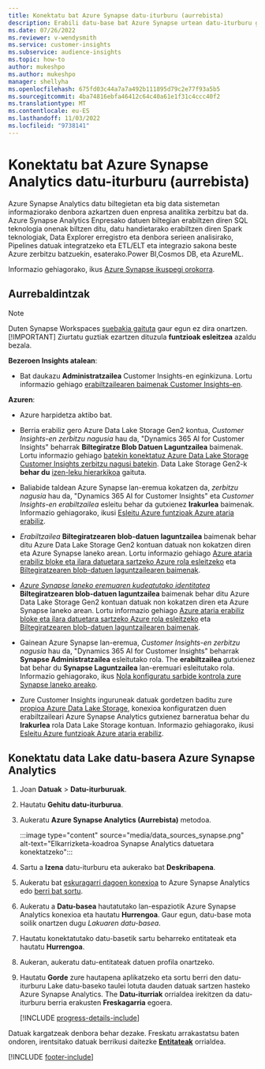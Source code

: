 ```yaml
---
title: Konektatu bat Azure Synapse datu-iturburu (aurrebista)
description: Erabili datu-base bat Azure Synapse urtean datu-iturburu gisa Dynamics 365 Customer Insights.
ms.date: 07/26/2022
ms.reviewer: v-wendysmith
ms.service: customer-insights
ms.subservice: audience-insights
ms.topic: how-to
author: mukeshpo
ms.author: mukeshpo
manager: shellyha
ms.openlocfilehash: 675fd03c44a7a7a492b111895d79c2e77f93a5b5
ms.sourcegitcommit: 4ba74816ebfa46412c64c40a61e1f31c4ccc40f2
ms.translationtype: MT
ms.contentlocale: eu-ES
ms.lasthandoff: 11/03/2022
ms.locfileid: "9738141"
---
```

# <a name="connect-an-azure-synapse-analytics-data-source-preview"></a>Konektatu bat Azure Synapse Analytics datu-iturburu (aurrebista)

Azure Synapse Analytics datu biltegietan eta big data sistemetan informaziorako denbora azkartzen duen enpresa analitika zerbitzu bat da. Azure Synapse Analytics Enpresako datuen biltegian erabiltzen diren SQL teknologia onenak biltzen ditu, datu handietarako erabiltzen diren Spark teknologiak, Data Explorer erregistro eta denbora serieen analisirako, Pipelines datuak integratzeko eta ETL/ELT eta integrazio sakona beste Azure zerbitzu batzuekin, esaterako.Power BI,Cosmos DB, eta AzureML.

Informazio gehiagorako, ikus [Azure Synapse ikuspegi orokorra](/azure/synapse-analytics/overview-what-is).

## <a name="prerequisites"></a>Aurrebaldintzak

> [!NOTE]
> Duten Synapse Workspaces [suebakia gaituta](/azure/synapse-analytics/security/synapse-workspace-ip-firewall) gaur egun ez dira onartzen.
> [!IMPORTANT]
> Ziurtatu guztiak ezartzen dituzula **funtzioak esleitzea** azaldu bezala.  

**Bezeroen Insights atalean**:

* Bat daukazu **Administratzailea** Customer Insights-en eginkizuna. Lortu informazio gehiago [erabiltzailearen baimenak Customer Insights-en](permissions.md#add-users).

**Azuren**:

- Azure harpidetza aktibo bat.

- Berria erabiliz gero Azure Data Lake Storage Gen2 kontua, *Customer Insights-en zerbitzu nagusia* hau da, "Dynamics 365 AI for Customer Insights" beharrak **Biltegiratze Blob Datuen Laguntzailea** baimenak. Lortu informazio gehiago [batekin konektatuz Azure Data Lake Storage Customer Insights zerbitzu nagusi batekin](connect-service-principal.md). Data Lake Storage Gen2-k **behar du** [izen-leku hierarkikoa](/azure/storage/blobs/data-lake-storage-namespace) gaituta.

- Baliabide taldean Azure Synapse lan-eremua kokatzen da, *zerbitzu nagusia* hau da, "Dynamics 365 AI for Customer Insights" eta *Customer Insights-en erabiltzailea* esleitu behar da gutxienez **Irakurlea** baimenak. Informazio gehiagorako, ikusi [Esleitu Azure funtzioak Azure ataria erabiliz](/azure/role-based-access-control/role-assignments-portal).

- *Erabiltzailea* **Biltegiratzearen blob-datuen laguntzailea** baimenak behar ditu Azure Data Lake Storage Gen2 kontuan datuak non kokatzen diren eta Azure Synapse laneko arean. Lortu informazio gehiago [Azure ataria erabiliz bloke eta ilara datuetara sartzeko Azure rola esleitzeko](/azure/storage/common/storage-auth-aad-rbac-portal) eta [Biltegiratzearen blob-datuen laguntzailearen baimenak](/azure/role-based-access-control/built-in-roles#storage-blob-data-contributor).

- *[Azure Synapse laneko eremuaren kudeatutako identitatea](/azure/synapse-analytics/security/synapse-workspace-managed-identity)* **Biltegiratzearen blob-datuen laguntzailea** baimenak behar ditu Azure Data Lake Storage Gen2 kontuan datuak non kokatzen diren eta Azure Synapse laneko arean. Lortu informazio gehiago [Azure ataria erabiliz bloke eta ilara datuetara sartzeko Azure rola esleitzeko](/azure/storage/common/storage-auth-aad-rbac-portal) eta [Biltegiratzearen blob-datuen laguntzailearen baimenak](/azure/role-based-access-control/built-in-roles#storage-blob-data-contributor).

- Gainean Azure Synapse lan-eremua, *Customer Insights-en zerbitzu nagusia* hau da, "Dynamics 365 AI for Customer Insights" beharrak **Synapse Administratzailea** esleitutako rola. The **erabiltzailea** gutxienez bat behar du **Synapse Laguntzailea** lan-eremuari esleitutako rola. Informazio gehiagorako, ikus [Nola konfiguratu sarbide kontrola zure Synapse laneko areako](/azure/synapse-analytics/security/how-to-set-up-access-control).

- Zure Customer Insights inguruneak datuak gordetzen baditu zure [propioa Azure Data Lake Storage](own-data-lake-storage.md), konexioa konfiguratzen duen erabiltzaileari Azure Synapse Analytics gutxienez barneratua behar du **Irakurlea** rola Data Lake Storage kontuan. Informazio gehiagorako, ikusi [Esleitu Azure funtzioak Azure ataria erabiliz](/azure/role-based-access-control/role-assignments-portal).

## <a name="connect-to-the-data-lake-database-in-azure-synapse-analytics"></a>Konektatu data Lake datu-basera Azure Synapse Analytics

1. Joan **Datuak** > **Datu-iturburuak**.

1. Hautatu **Gehitu datu-iturburua**.

1. Aukeratu **Azure Synapse Analytics (Aurrebista)** metodoa.

   :::image type="content" source="media/data_sources_synapse.png" alt-text="Elkarrizketa-koadroa Synapse Analytics datuetara konektatzeko":::
  
1. Sartu a **Izena** datu-iturburu eta aukerako bat **Deskribapena**.

1. Aukeratu bat [eskuragarri dagoen konexioa](connections.md) to Azure Synapse Analytics edo [berri bat sortu](export-azure-synapse-analytics.md#set-up-connection-to-azure-synapse).

1. Aukeratu a **Datu-basea** hautatutako lan-espaziotik Azure Synapse Analytics konexioa eta hautatu **Hurrengoa**. Gaur egun, datu-base mota soilik onartzen dugu *Lakuaren datu-basea*.

1. Hautatu konektatutako datu-basetik sartu beharreko entitateak eta hautatu **Hurrengoa**.

1. Aukeran, aukeratu datu-entitateak datuen profila onartzeko.

1. Hautatu **Gorde** zure hautapena aplikatzeko eta sortu berri den datu-iturburu Lake datu-baseko taulei lotuta dauden datuak sartzen hasteko Azure Synapse Analytics. The **Datu-iturriak** orrialdea irekitzen da datu-iturburu berria erakusten **Freskagarria** egoera.

   [!INCLUDE [progress-details-include](includes/progress-details-pane.md)]

Datuak kargatzeak denbora behar dezake. Freskatu arrakastatsu baten ondoren, irentsitako datuak berrikusi daitezke [**Entitateak**](entities.md) orrialdea.

[!INCLUDE [footer-include](includes/footer-banner.md)]
